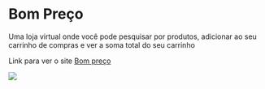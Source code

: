 <h1>Bom Preço</h1>

<p>Uma loja virtual onde você pode pesquisar por produtos, adicionar ao seu carrinho de compras e ver a soma total do seu carrinho</p>
<p>Link para ver o site <a href= "https://bom-preco.netlify.app/">Bom preço</a></p>
<img src="./images/prototipo-2.gif"></img>
